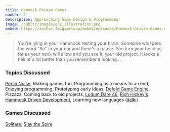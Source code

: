 ```yaml
---
title: Hammock Driven Games
number: 2
description: Approaching Game Design & Programming
image: /public/images/ep2_illustration.png
embed: https://anchor.fm/gameloop/embed/episodes/Hammock-Driven-Games-ed2h26
---
```


> You're lying in your Hammock resting your brain. Someone whispers the word "So" in your ear and there's a pause. You turn your head as far as your neck will allow and you see it, your old project. It looks a hell of a lot better than you remember it looking ...

### Topics Discussed

[Perlin Noise][perlin noise], Making games fun, Programming as a means to an end, Enjoying programming, Prototyping early ideas, [Defold Game Engine][Defold], Pizzazz, Coming back to old projects, [Ludum Dare 46][ldjam], [Rich Hickey's Hammock Driven Development][HDD], Learning new languages ([italki][italki])

### Games Discussed
[Solitare][solitaire],  [Slay the Spire][Slay the Spire]

[HDD]: https://www.youtube.com/watch?v=f84n5oFoZBc
[Defold]: https://defold.com/
[perlin noise]: https://en.wikipedia.org/wiki/Perlin_noise
[solitaire]: https://en.wikipedia.org/wiki/Solitaire
[italki]: https://www.italki.com/
[Slay the Spire]: https://store.steampowered.com/app/646570/Slay_the_Spire/
[ldjam]: https://ldjam.com/
